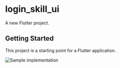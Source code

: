 # login_skill_ui

A new Flutter project.

## Getting Started

This project is a starting point for a Flutter application.

![Sample implementation](https://github.com/reza-ataei/Login-Skills-Ui-Flutter/assets/124047243/bfdd8698-96c4-4ddd-ae78-c4a0dbf8af2e)
